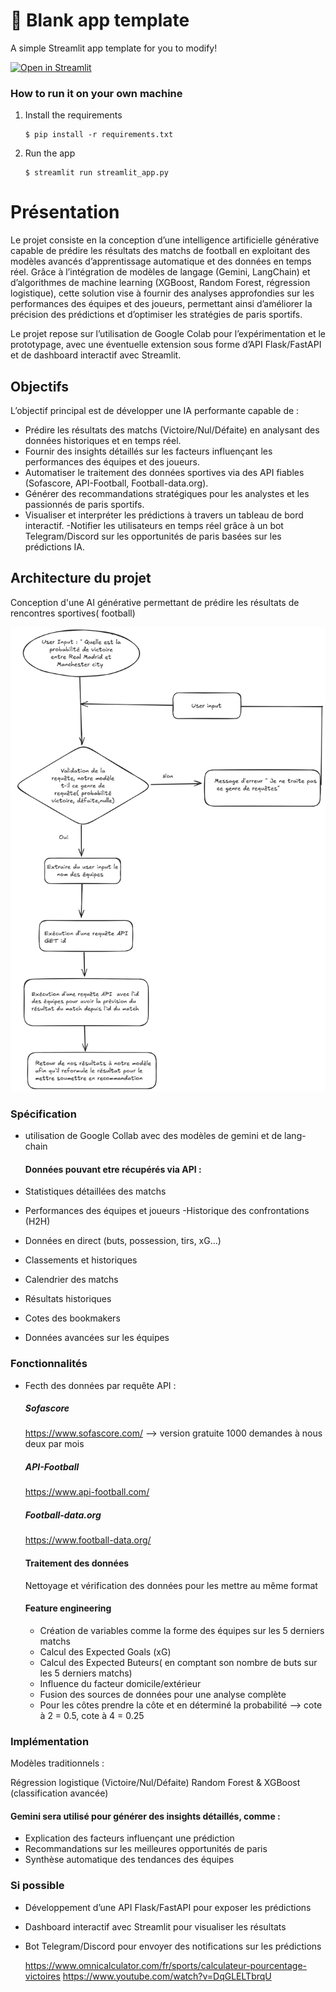 # 🎈 Blank app template

A simple Streamlit app template for you to modify!

[![Open in Streamlit](https://static.streamlit.io/badges/streamlit_badge_black_white.svg)](https://blank-app-template.streamlit.app/)

### How to run it on your own machine

1. Install the requirements

   ```
   $ pip install -r requirements.txt
   ```

2. Run the app

   ```
   $ streamlit run streamlit_app.py
   ```


# Présentation 

Le projet consiste en la conception d’une intelligence artificielle générative capable de prédire les résultats des matchs de football en exploitant des modèles avancés d’apprentissage automatique et des données en temps réel. Grâce à l’intégration de modèles de langage (Gemini, LangChain) et d’algorithmes de machine learning (XGBoost, Random Forest, régression logistique), cette solution vise à fournir des analyses approfondies sur les performances des équipes et des joueurs, permettant ainsi d’améliorer la précision des prédictions et d’optimiser les stratégies de paris sportifs.

Le projet repose sur l’utilisation de Google Colab pour l’expérimentation et le prototypage, avec une éventuelle extension sous forme d’API Flask/FastAPI et de dashboard interactif avec Streamlit.

## Objectifs 

L’objectif principal est de développer une IA performante capable de :

- Prédire les résultats des matchs (Victoire/Nul/Défaite) en analysant des données historiques et en temps réel.
- Fournir des insights détaillés sur les facteurs influençant les performances des équipes et des joueurs.
- Automatiser le traitement des données sportives via des API fiables (Sofascore, API-Football, Football-data.org).
- Générer des recommandations stratégiques pour les analystes et les passionnés de paris sportifs.
- Visualiser et interpréter les prédictions à travers un tableau de bord interactif.
-Notifier les utilisateurs en temps réel grâce à un bot Telegram/Discord sur les opportunités de paris basées sur les prédictions IA.

## Architecture du projet 


Conception d'une AI générative permettant de prédire les résultats de rencontres sportives( football) 


![Schéma architecture](schéma.png)


### Spécification 

- utilisation de Google Collab avec des modèles de gemini et de lang-chain 

  #### Données pouvant etre récupérés via API :
- Statistiques détaillées des matchs
- Performances des équipes et joueurs
 -Historique des confrontations (H2H)
- Données en direct (buts, possession, tirs, xG…)
- Classements et historiques
- Calendrier des matchs
- Résultats historiques
- Cotes des bookmakers
- Données avancées sur les équipes



### Fonctionnalités 

- Fecth des données par requête API :


  ##### Sofascore
   https://www.sofascore.com/  --> version gratuite 1000 demandes à nous deux par mois 

  ##### API-Football
  https://www.api-football.com/


  ##### Football-data.org
  https://www.football-data.org/


  #### Traitement des données

  Nettoyage et vérification des données pour les mettre au même format

  #### Feature engineering

  - Création de variables comme la forme des équipes sur les 5 derniers matchs
  - Calcul des Expected Goals (xG)
  - Calcul des Expected Buteurs( en comptant son nombre de buts sur les 5 derniers matchs) 
  - Influence du facteur domicile/extérieur
  - Fusion des sources de données pour une analyse complète
  - Pour les côtes prendre la côte et en déterminé la probabilité --> cote à 2 = 0.5, cote à 4 = 0.25
    

### Implémentation 

Modèles traditionnels :

Régression logistique (Victoire/Nul/Défaite)
Random Forest & XGBoost (classification avancée)

#### Gemini sera utilisé pour générer des insights détaillés, comme :
- Explication des facteurs influençant une prédiction
- Recommandations sur les meilleures opportunités de paris
- Synthèse automatique des tendances des équipes

### Si possible 
- Développement d’une API Flask/FastAPI pour exposer les prédictions
- Dashboard interactif avec Streamlit pour visualiser les résultats
- Bot Telegram/Discord pour envoyer des notifications sur les prédictions

  https://www.omnicalculator.com/fr/sports/calculateur-pourcentage-victoires
  https://www.youtube.com/watch?v=DqGLELTbrqU
